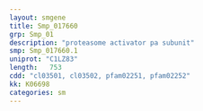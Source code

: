 ```yaml
---
layout: smgene
title: Smp_017660
grp: Smp_01
description: "proteasome activator pa subunit"
smp: Smp_017660.1
uniprot: "C1LZ83"
length:   753
cdd: "cl03501, cl03502, pfam02251, pfam02252"
kk: K06698
categories: sm
---
```

